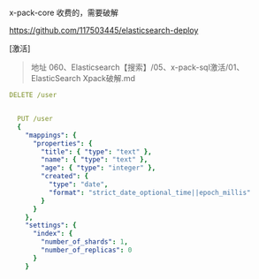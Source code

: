 #

x-pack-core 收费的，需要破解

<https://github.com/117503445/elasticsearch-deploy>

[激活]

> 地址 060、Elasticsearch【搜索】/05、x-pack-sql激活/01、ElasticSearch Xpack破解.md

```yaml
DELETE /user


  PUT /user
  {
    "mappings": {
      "properties": {
        "title": { "type": "text" },
        "name": { "type": "text" },
        "age": { "type": "integer" },
        "created": {
          "type": "date",
          "format": "strict_date_optional_time||epoch_millis"
        }
      }
    },
    "settings": {
      "index": {
        "number_of_shards": 1,
        "number_of_replicas": 0
      }
    }

```